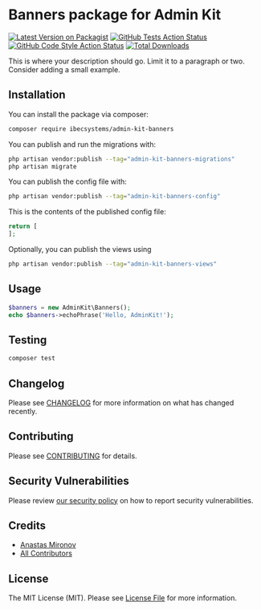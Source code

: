 # Banners package for Admin Kit

[![Latest Version on Packagist](https://img.shields.io/packagist/v/ibec-box/admin-kit-banners.svg?style=flat-square)](https://packagist.org/packages/ibecsystems/admin-kit-banners)
[![GitHub Tests Action Status](https://img.shields.io/github/actions/workflow/status/ibec-box/admin-kit-banners/run-tests.yml?branch=2.x&label=tests&style=flat-square)](https://github.com/ibec-box/admin-kit-banners/actions?query=workflow%3Arun-tests+branch%3A2.x)
[![GitHub Code Style Action Status](https://img.shields.io/github/actions/workflow/status/ibec-box/admin-kit-banners/fix-php-code-style-issues.yml?branch=2.x&label=code%20style&style=flat-square)](https://github.com/ibec-box/admin-kit-banners/actions?query=workflow%3A"Fix+PHP+code+style+issues"+branch%3A2.x)
[![Total Downloads](https://img.shields.io/packagist/dt/ibec-box/admin-kit-banners.svg?style=flat-square)](https://packagist.org/packages/ibecsystems/admin-kit-banners)

This is where your description should go. Limit it to a paragraph or two. Consider adding a small example.

## Installation

You can install the package via composer:

```bash
composer require ibecsystems/admin-kit-banners
```

You can publish and run the migrations with:

```bash
php artisan vendor:publish --tag="admin-kit-banners-migrations"
php artisan migrate
```

You can publish the config file with:

```bash
php artisan vendor:publish --tag="admin-kit-banners-config"
```

This is the contents of the published config file:

```php
return [
];
```

Optionally, you can publish the views using

```bash
php artisan vendor:publish --tag="admin-kit-banners-views"
```

## Usage

```php
$banners = new AdminKit\Banners();
echo $banners->echoPhrase('Hello, AdminKit!');
```

## Testing

```bash
composer test
```

## Changelog

Please see [CHANGELOG](CHANGELOG.md) for more information on what has changed recently.

## Contributing

Please see [CONTRIBUTING](CONTRIBUTING.md) for details.

## Security Vulnerabilities

Please review [our security policy](../../security/policy) on how to report security vulnerabilities.

## Credits

- [Anastas Mironov](https://github.com/ast21)
- [All Contributors](../../contributors)

## License

The MIT License (MIT). Please see [License File](LICENSE.md) for more information.
